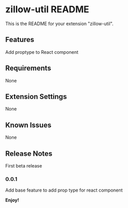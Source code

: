 # zillow-util README

This is the README for your extension "zillow-util".

## Features

Add proptype to React component

## Requirements

None

## Extension Settings

None

## Known Issues

None

## Release Notes

First beta release

### 0.0.1

Add base feature to add prop type for react component

**Enjoy!**
